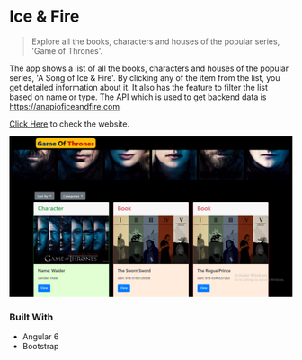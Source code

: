 # Ice & Fire

> Explore all the books, characters and houses of the popular series, 'Game of Thrones'.

The app shows a list of all the books, characters and houses of the popular series, 'A Song of Ice & Fire'. By clicking any of the item from the list, you get detailed information about it. It also has the feature to filter the list based on name or type. The API which is used to get backend data is https://anapioficeandfire.com

[Click Here](https://sharan3009.github.io/got) to check the website.

![](screenshots/got.png)

### Built With

- Angular 6
- Bootstrap